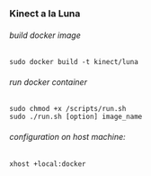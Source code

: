 ###  Kinect a la Luna
###### build docker image
```
sudo docker build -t kinect/luna
```
###### run docker container
```
sudo chmod +x /scripts/run.sh
sudo ./run.sh [option] image_name
```
###### configuration on host machine:
```
xhost +local:docker
```

